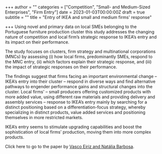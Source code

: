 +++
author = ""
categories = ["Competition", "Small- and Medium-Sized Enterprises", "Firm Entry"]
date = 2023-01-03T00:00:00Z
draft = true
subtitle = ""
title = "Entry of IKEA and small and medium firms' response"

+++
Using novel and primary data on local SMEs belonging to the Portuguese furniture production cluster this study addresses the changing nature of competition and local firm’s strategic response to IKEA’s entry and its impact on their performance. 

The study focuses on clusters, firm strategy and multinational corporations (MNCs) by assessing (i) how local firms, predominantly SMEs, respond to the MNC entry, (ii) which factors explain their strategic response, and (iii) the impact of strategic responses on their performance.

The findings suggest that firms facing an important environmental change – IKEA’s entry into their cluster – respond in diverse ways and find alternative pathways to engender performance gains and structural changes into the cluster. Local firms' – small producers offering customized products with more added value, using different raw materials and providing delivery and assembly services – response to IKEA’s entry mainly by searching for a distinct positioning based on a differentiation-focus strategy, whereby specializing in distinct products, value added services and positioning themselves in more restricted markets. 

IKEA’s entry seems to stimulate upgrading capabilities and boost the sophistication of local firms’ production, moving them into more complex products.

Click here to go to the paper by [Vasco Eiriz and Natália Barbosa](https://jsbs.scholasticahq.com/article/38513-smes-strategic-responses-to-a-multinational-s-entry-into-a-cluster).